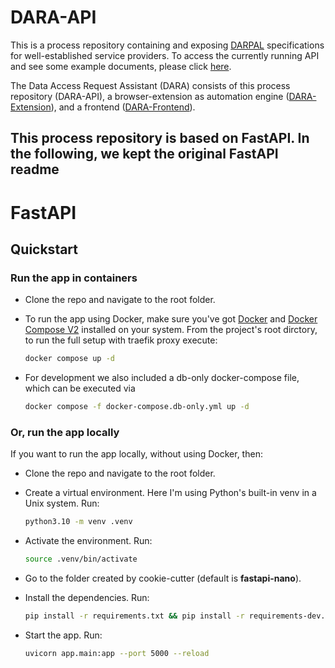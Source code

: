 # DARA-API

This is a process repository containing and exposing [DARPAL](https://github.com/DaSKITA/darpal) specifications for well-established service providers.
To access the currently running API and see some example documents, please click [here](https://v2202301191442214869.powersrv.de/docs#/darpal/get_item_multi_darpal__get).

The Data Access Request Assistant (DARA) consists of this process repository (DARA-API), a browser-extension as automation engine ([DARA-Extension](https://github.com/DaSKITA/dara-extension)), and a frontend ([DARA-Frontend](https://github.com/DaSKITA/dara-frontend)). 


This process repository is based on FastAPI.
In the following, we kept the original FastAPI readme
---
# FastAPI
## Quickstart

### Run the app in containers

* Clone the repo and navigate to the root folder.

* To run the app using Docker, make sure you've got [Docker](https://www.docker.com/) and [Docker Compose V2](https://docs.docker.com/compose/cli-command/) installed on your system. From the project's root dirctory, to run the full setup with traefik proxy execute:

    ```bash
    docker compose up -d
    ```

* For development we also included a db-only docker-compose file, which can be executed via

    ```bash
    docker compose -f docker-compose.db-only.yml up -d
    ```

### Or, run the app locally

If you want to run the app locally, without using Docker, then:

* Clone the repo and navigate to the root folder.

* Create a virtual environment. Here I'm using Python's built-in venv in a Unix system. Run:

    ```bash
    python3.10 -m venv .venv
    ```

* Activate the environment. Run:

    ```bash
    source .venv/bin/activate
    ```

* Go to the folder created by cookie-cutter (default is **fastapi-nano**).

* Install the dependencies. Run:

    ```bash
    pip install -r requirements.txt && pip install -r requirements-dev.txt
    ```

* Start the app. Run:

    ```bash
    uvicorn app.main:app --port 5000 --reload
    ```

